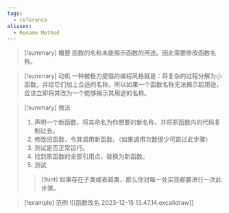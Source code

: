 ```yaml
---
tags:
  - reference
aliases:
  - Rename Method
---
```

> [!summary] 概要
> 函数的名称未能揭示函数的用途。因此需要修改函数名称。

> [!summary] 动机
> 一种被极力提倡的编程风格就是：将复杂的过程分解为小函数，并给它们加上合适的名称。所以如果一个函数名称无法揭示起用途，应该立即将其改为一个能够揭示其用途的名称。

> [!summary] 做法
> 1. 声明一个新函数，将其命名为你想要的新名称，并将原函数内的代码复制过去。
> 2. 修改旧函数，令其调用新函数。（如果调用次数很少可跳过此步骤）
> 3. 测试是否正常运行。
> 4. 找到原函数的全部引用点，替换为新函数。
> 5. 测试
>
> > [!hint]
> > 如果存在子类或者超类，那么你对每一处实现都要进行一次此步骤。

> [!example] 范例
> ![[函数改名 2023-12-15 13.47.14.excalidraw]]